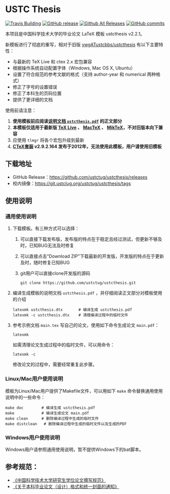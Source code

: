 # USTC Thesis

[![Travis Building](https://travis-ci.org/ustctug/ustcthesis.svg?branch=master)](https://travis-ci.org/ustctug/ustcthesis)
[![GitHub release](https://img.shields.io/github/release/ustctug/ustcthesis.svg)](https://github.com/ustctug/ustcthesis/releases/latest)
[![Github All Releases](https://img.shields.io/github/downloads/ustctug/ustcthesis/total.svg)](https://github.com/ustctug/ustcthesis/releases)
[![GitHub commits](https://img.shields.io/github/commits-since/ustctug/ustcthesis/v2.2.svg)](https://github.com/ustctug/ustcthesis/commits/master)

本项目是中国科学技术大学的毕业论文 LaTeX 模板 ustcthesis v2.2.1。

新模板进行了彻底的重写，相对于旧版
[ywgATustcbbs/ustcthesis](https://github.com/ywgATustcbbs/ustcthesis)
有以下主要特性：

* 与最新的 TeX Live 和 ctex 2.x 宏包兼容
* 根据操作系统自动配置字体（Windows, Mac OS X, Ubuntu）
* 设置了符合规范的参考文献的格式（支持 author-year 和 numerical 两种格式）
* 修正了字号的设置错误
* 修正了本科生的页码位置
* 提供了更详细的文档

使用前请注意：

1. **使用模板前应阅读[说明文档 `ustcthesis.pdf`](https://git.ustclug.org/ustctug/ustcthesis/uploads/ddfd447fc6b125bd628051916e209a33/ustcthesis.pdf) 的正文部分**
2. **本模板仅适用于最新版 [TeX Live](https://www.tug.org/texlive/) 、 [MacTeX](https://www.tug.org/mactex/) 、 [MikTeX](http://www.miktex.org/)，不对旧版本向下兼容**
3. 应使用 `tlmgr` 将各个宏包升级到最新
4. **[CTeX套装](http://www.ctex.org/CTeXDownload) v2.9.2.164 发布于2012年，无法使用此模板，用户请使用旧模板**


## 下载地址

* GitHub Release：https://github.com/ustctug/ustcthesis/releases
* 校内镜像：https://git.ustclug.org/ustctug/ustcthesis/tags


## 使用说明

### 通用使用说明

1. 下载模板。有三种方式可以选择：

   1. 可以直接下载发布版，发布版的特点在于稳定且经过测试，但更新不够及时，已知BUG无法及时修复
   2. 可以直接点击“Download ZIP”下载最新的开发版，开发版的特点在于更新及时，随时修复已知BUG
   3. git用户可以直接clone开发版的源码

      ```
      git clone https://github.com/ustctug/ustcthesis.git
      ```

2. 编译生成模板的说明文档 `ustcthesis.pdf` ，并仔细阅读正文部分对模板使用的介绍

   ```
   latexmk ustcthesis.dtx       # 编译生成 ustcthesis.pdf
   latexmk -c ustcthesis.dtx    # 清理编译过程中的临时文件
   ```

3. 参考示例文档 `main.tex` 写自己的论文，使用如下命令生成论文 `main.pdf`：

   ```
   latexmk
   ```

   如需清理论文生成过程中的临时文件，可以用命令：

   ```
   latexmk -c
   ```

   修改论文的过程中，需要经常重复此步骤。

### Linux/Mac用户使用说明

模板为Linux/Mac用户提供了Makefile文件，可以用如下 `make` 命令替换通用使用说明中的一些命令：

```
make doc        # 编译生成 ustcthesis.pdf
make            # 编译生成论文 main.pdf
make clean      # 删除编译过程中生成的临时文件
make distclean   # 删除编译过程中生成的临时文件以及生成的PDF
```

### Windows用户使用说明

Windows用户请参照通用使用说明，暂不提供Windows下的bat脚本。


## 参考规范：
* [《中国科学技术大学研究生学位论文撰写规范》](http://gradschool.ustc.edu.cn/ylb/material/xw/wdxz/1.doc)
* [《关于本科毕业论文（设计）格式和统一封面的通知》](http://www.teach.ustc.edu.cn/document/doc-administration/4032.html)
